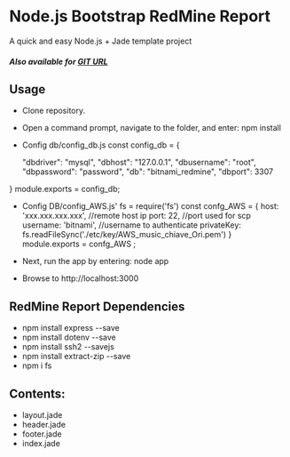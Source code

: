 Node.js Bootstrap RedMine Report
===

A quick and easy Node.js + Jade template project

##### Also available for [GIT URL](https://github.com/flaviooo/ReportRedmine)

## Usage
- Clone repository.
- Open a command prompt, navigate to the folder, and enter: npm install
- Config db/config_db.js
  const config_db = {

    "dbdriver": "mysql",
    "dbhost": "127.0.0.1",
    "dbusername": "root",
    "dbpassword": "password",
    "db": "bitnami_redmine",
    "dbport": 3307
    
}
module.exports = config_db;

- Config DB/config_AWS.js'
fs = require('fs')
const confg_AWS = {
    host: 'xxx.xxx.xxx.xxx', //remote host ip 
    port: 22, //port used for scp 
    username: 'bitnami', //username to authenticate
    privateKey: fs.readFileSync('./etc/key/AWS_music_chiave_Ori.pem')
  }
module.exports = confg_AWS ;

- Next, run the app by entering: node app
- Browse to http://localhost:3000

## RedMine Report Dependencies
- npm install express --save
- npm install dotenv --save 
- npm install ssh2 --savejs
- npm install extract-zip --save
- npm i fs


## Contents:

- layout.jade
- header.jade
- footer.jade
- index.jade

